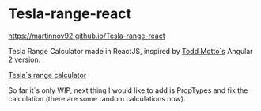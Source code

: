 # Tesla-range-react

https://martinnov92.github.io/Tesla-range-react

Tesla Range Calculator made in ReactJS, inspired by [Todd Motto´s](https://github.com/toddmotto) Angular 2 [version](https://toddmotto.com/building-tesla-range-calculator-angular-2-reactive-forms).

[Tesla´s range calculator](https://www.tesla.com/en_GB/models#battery-options)

So far it´s only WIP, next thing I would like to add is PropTypes and fix the calculation (there are some random calculations now).
